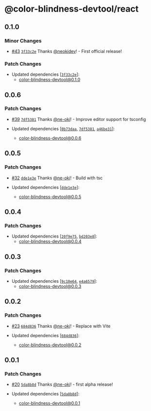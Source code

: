 # @color-blindness-devtool/react

## 0.1.0

### Minor Changes

- [#43](https://github.com/neokidev/color-blindness-devtool/pull/43) [`3f33c2e`](https://github.com/neokidev/color-blindness-devtool/commit/3f33c2e229a721243a9f521accf57acb16ec3db6) Thanks [@neokidev](https://github.com/neokidev)! - First official release!

### Patch Changes

- Updated dependencies [[`3f33c2e`](https://github.com/neokidev/color-blindness-devtool/commit/3f33c2e229a721243a9f521accf57acb16ec3db6)]:
  - color-blindness-devtool@0.1.0

## 0.0.6

### Patch Changes

- [#39](https://github.com/ne-oki/color-blindness-devtool/pull/39) [`7df5381`](https://github.com/ne-oki/color-blindness-devtool/commit/7df5381be89b2875c68cf9d56c5be8b0d9463fe1) Thanks [@ne-oki](https://github.com/ne-oki)! - Improve editor support for tsconfig

- Updated dependencies [[`0b73daa`](https://github.com/ne-oki/color-blindness-devtool/commit/0b73daade770d6755bddd6cef0035cee937eca5d), [`7df5381`](https://github.com/ne-oki/color-blindness-devtool/commit/7df5381be89b2875c68cf9d56c5be8b0d9463fe1), [`a46be31`](https://github.com/ne-oki/color-blindness-devtool/commit/a46be31a5f135aed2cb7b91b397b8964cb2cf11f)]:
  - color-blindness-devtool@0.0.6

## 0.0.5

### Patch Changes

- [#32](https://github.com/ne-oki/color-blindness-devtool/pull/32) [`dde1e3e`](https://github.com/ne-oki/color-blindness-devtool/commit/dde1e3e5279c9513f2e65949733a749cc2755175) Thanks [@ne-oki](https://github.com/ne-oki)! - Build with tsc

- Updated dependencies [[`dde1e3e`](https://github.com/ne-oki/color-blindness-devtool/commit/dde1e3e5279c9513f2e65949733a749cc2755175)]:
  - color-blindness-devtool@0.0.5

## 0.0.4

### Patch Changes

- Updated dependencies [[`20f9e75`](https://github.com/ne-oki/color-blindness-devtool/commit/20f9e7542f04bc3606cc7b2a5b4c8020f568409c), [`bd203e8`](https://github.com/ne-oki/color-blindness-devtool/commit/bd203e8167ed5ffb9106add1f85a1f60332250c5)]:
  - color-blindness-devtool@0.0.4

## 0.0.3

### Patch Changes

- Updated dependencies [[`9c10e64`](https://github.com/ne-oki/color-blindness-devtool/commit/9c10e647026fbc61facd993197cfd7b182d3743d), [`e4a6579`](https://github.com/ne-oki/color-blindness-devtool/commit/e4a657931463cee451f8cf626232c5dc3cc9b3d6)]:
  - color-blindness-devtool@0.0.3

## 0.0.2

### Patch Changes

- [#23](https://github.com/ne-oki/color-blindness-devtool/pull/23) [`684d836`](https://github.com/ne-oki/color-blindness-devtool/commit/684d83665e3c231f71eba53b2bb8c1cd96fe3298) Thanks [@ne-oki](https://github.com/ne-oki)! - Replace with Vite

- Updated dependencies [[`684d836`](https://github.com/ne-oki/color-blindness-devtool/commit/684d83665e3c231f71eba53b2bb8c1cd96fe3298)]:
  - color-blindness-devtool@0.0.2

## 0.0.1

### Patch Changes

- [#20](https://github.com/ne-oki/color-blindness-devtool/pull/20) [`5da8b8d`](https://github.com/ne-oki/color-blindness-devtool/commit/5da8b8d4417368911064e857dfcad3eb33928ae0) Thanks [@ne-oki](https://github.com/ne-oki)! - first alpha release!

- Updated dependencies [[`5da8b8d`](https://github.com/ne-oki/color-blindness-devtool/commit/5da8b8d4417368911064e857dfcad3eb33928ae0)]:
  - color-blindness-devtool@0.0.1
